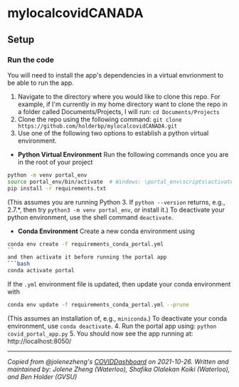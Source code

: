 # mylocalcovidCANADA

## Setup

### Run the code

You will need to install the app's dependencies in a virtual envrionment to be able to run the app.

1. Navigate to the directory where you would like to clone this repo. For example, if I'm currently in my home directory want to clone the repo in a folder called Documents/Projects, I will run: ```cd Documents/Projects```
2. Clone the repo using the following command:
```git clone https://github.com/holderbp/mylocalcovidCANADA.git```
3. Use one of the following two options to establish a python virtual environment.
- **Python Virtual Environment** Run the following commands once you are in the root of your project
```bash
python -m venv portal_env
source portal_env/bin/activate  # Windows: \portal_env\scripts\activate
pip install -r requirements.txt
```
(This assumes you are running Python 3. If ``python --version`` returns, e.g., 2.7.*, then try ``python3 -m venv portal_env``, or install it.) To deactivate your python environment, use the shell command ``deactivate``.
- **Conda Environment** Create a new conda environment using
```bash
conda env create -f requirements_conda_portal.yml
``
and then activate it before running the portal app
```bash
conda activate portal
```
If the ``.yml`` environment file is updated, then update your conda environment with
```bash
conda env update -f requirements_conda_portal.yml --prune
```
(This assumes an installation of, e.g., ``miniconda``.) To deactivate your conda environment, use ``conda deactivate``.
4. Run the portal app using: ```python covid_portal_app.py```
5. You should now see the app running at: http://localhost:8050/

---
*Copied from @jolenezheng's [COVIDDashboard](https://github.com/jolenezheng/COVIDDashboard) on 2021-10-26. Written and maintained by: Jolene Zheng (Waterloo), Shafika Olalekan Koiki (Waterloo), and Ben Holder (GVSU)*

